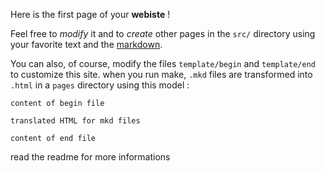 Here is the first page of your __webiste__ !

Feel free to _modify_ it and to _create_ other pages in the `src/` directory using your favorite text and the [markdown](http://daringfireball.net/projects/markdown/syntax).

You can also, of course, modify the files `template/begin` and `template/end` to customize this site. when you run make, `.mkd` files are transformed into `.html` in a `pages` directory using this model :

    content of begin file

    translated HTML for mkd files

    content of end file

read the readme for more informations
